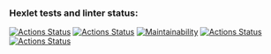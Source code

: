 ### Hexlet tests and linter status:
[![Actions Status](https://github.com/vvpeters/frontend-project-lvl2/workflows/hexlet-check/badge.svg)](https://github.com/vvpeters/frontend-project-lvl2/actions)
[![Actions Status](https://www.travis-ci.com/vvpeters/frontend-project-lvl2.svg?branch=main)](https://github.com/vvpeters/frontend-project-lvl2/actions)
[![Maintainability](https://api.codeclimate.com/v1/badges/a99a88d28ad37a79dbf6/maintainability)](https://codeclimate.com/github/codeclimate/codeclimate/maintainability)
[![Actions Status](https://github.com/vvpeters/frontend-project-lvl1/workflows/Node%20CI/badge.svg)](https://github.com/vvpeters/frontend-project-lvl2/actions)
[![Actions Status](https://api.codeclimate.com/v1/badges/a99a88d28ad37a79dbf6/test_coverage)](codeclimate.com/github/codeclimate/codeclimate/test_coverage)
